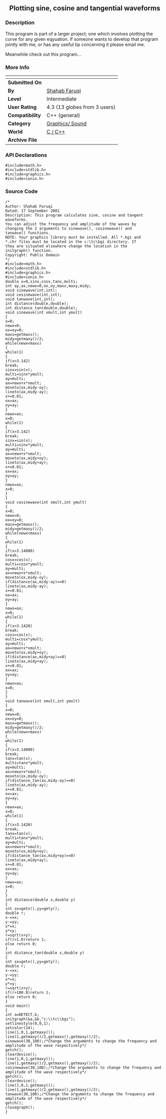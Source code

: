 ﻿<div align="center">

## Plotting sine, cosine and tangential waveforms


</div>

### Description

This program is part of a larger project; one which involves plotting the curve for any given eqyuation. If someone wants to develop that program jointly with me, or has any useful tip concerning it please email me.

Meanwhile check out this program...
 
### More Info
 


<span>             |<span>
---                |---
**Submitted On**   |
**By**             |[Shahab Faruqi](https://github.com/Planet-Source-Code/PSCIndex/blob/master/ByAuthor/shahab-faruqi.md)
**Level**          |Intermediate
**User Rating**    |4.3 (13 globes from 3 users)
**Compatibility**  |C\+\+ \(general\)
**Category**       |[Graphics/ Sound](https://github.com/Planet-Source-Code/PSCIndex/blob/master/ByCategory/graphics-sound__3-15.md)
**World**          |[C / C\+\+](https://github.com/Planet-Source-Code/PSCIndex/blob/master/ByWorld/c-c.md)
**Archive File**   |[](https://github.com/Planet-Source-Code/shahab-faruqi-plotting-sine-cosine-and-tangential-waveforms__3-2547/archive/master.zip)

### API Declarations

```
#include<math.h>
#include<stdlib.h>
#include<graphics.h>
#include<conio.h>
```


### Source Code

```
/*
Author: Shahab Faruqi
Dated: 17 September 2001
Description: This program calculates sine, cosine and tangent waveforms.
You can adjust the frequency and amplitude of the waves by
changing the 2 arguments to sinewave(), cosinewave() and
tanwave() functions.
NOTE: Your graphics library must be installed. All *.bgi and
*.chr files must be located in the c:\tc\bgi directory. If
they are situated elsewhere change the location in the
initgraph() function.
Copyright: Public Domain
*/
#include<math.h>
#include<stdlib.h>
#include<graphics.h>
#include<conio.h>
double x=0,sinx,cosx,tanx,multi;
int ay,ax,newx=0,ox,oy,maxx,maxy,midy;
void sinewave(int,int);
void cosinewave(int,int);
void tanwave(int,int);
int distance(double,double);
int distance_tan(double,double);
void sinewave(int xmult,int ymult)
{
x=0;
newx=0;
ox=oy=0;
maxx=getmaxx();
midy=getmaxy()/2;
while(newx<maxx)
{
while(1)
{
if(x>3.142)
break;
sinx=sin(x);
multi=sinx*ymult;
ay=multi;
ax=newx+x*xmult;
moveto(ox,midy-oy);
lineto(ax,midy-ay);
x+=0.01;
ox=ax;
oy=ay;
}
newx=ax;
x=0;
while(1)
{
if(x>3.142)
break;
sinx=sin(x);
multi=sinx*ymult;
ay=multi;
ax=newx+x*xmult;
moveto(ox,midy+oy);
lineto(ax,midy+ay);
x+=0.01;
ox=ax;
oy=ay;
}
newx=ax;
x=0;
}
}
void cosinewave(int xmult,int ymult)
{
x=0;
newx=0;
ox=oy=0;
maxx=getmaxx();
midy=getmaxy()/2;
while(newx<maxx)
{
while(1)
{
if(x>3.14000)
break;
cosx=cos(x);
multi=cosx*ymult;
ay=multi;
ax=newx+x*xmult;
moveto(ox,midy-oy);
if(distance(ax,midy-ay)==0)
lineto(ax,midy-ay);
x+=0.01;
ox=ax;
oy=ay;
}
newx=ax;
x=0;
while(1)
{
if(x>3.1420)
break;
cosx=cos(x);
multi=cosx*ymult;
ay=multi;
ax=newx+x*xmult;
moveto(ox,midy+oy);
if(distance(ax,midy+ay)==0)
lineto(ax,midy+ay);
x+=0.01;
ox=ax;
oy=ay;
}
newx=ax;
x=0;
}
}
void tanwave(int xmult,int ymult)
{
x=0;
newx=0;
ox=oy=0;
maxx=getmaxx();
midy=getmaxy()/2;
while(newx<maxx)
{
while(1)
{
if(x>3.14000)
break;
tanx=tan(x);
multi=tanx*ymult;
ay=multi;
ax=newx+x*xmult;
moveto(ox,midy-oy);
if(distance_tan(ax,midy-ay)==0)
lineto(ax,midy-ay);
x+=0.01;
ox=ax;
oy=ay;
}
newx=ax;
x=0;
while(1)
{
if(x>3.1420)
break;
tanx=tan(x);
multi=tanx*ymult;
ay=multi;
ax=newx+x*xmult;
moveto(ox,midy+oy);
if(distance_tan(ax,midy+ay)==0)
lineto(ax,midy+ay);
x+=0.01;
ox=ax;
oy=ay;
}
newx=ax;
x=0;
}
}
int distance(double x,double y)
{
int xx=getx(),yy=gety();
double r;
x-=xx;
y-=yy;
x*=x;
y*=y;
r=sqrt(x+y);
if(r>1.0)return 1;
else return 0;
}
int distance_tan(double x,double y)
{
int xx=getx(),yy=gety();
double r;
x-=xx;
y-=yy;
x*=x;
y*=y;
r=sqrt(x+y);
if(r>100.0)return 1;
else return 0;
}
void main()
{
int a=DETECT,b;
initgraph(&a,&b,"c:\\tc\\bgi");
setlinestyle(0,0,1);
setcolor(14);
line(1,0,1,getmaxy());
line(1,getmaxy()/2,getmaxx(),getmaxy()/2);
sinewave(30,100);/*Change the arguments to change the frequency and
amplitude of the wave respectively*/
getch();
cleardevice();
line(1,0,1,getmaxy());
line(1,getmaxy()/2,getmaxx(),getmaxy()/2);
cosinewave(30,100);/*Change the arguments to change the frequency and
amplitude of the wave respectively*/
getch();
cleardevice();
line(1,0,1,getmaxy());
line(1,getmaxy()/2,getmaxx(),getmaxy()/2);
tanwave(30,100);/*Change the arguments to change the frequency and
amplitude of the wave respectively*/
getch();
closegraph();
}
```

